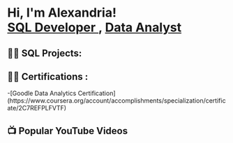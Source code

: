 <h1>Hi, I'm Alexandria! <br/><a href="https://github.com/joshmadakor1">SQL Developer </a>, <a href="https://www.linkedin.com/in/joshmadakor/">Data Analyst  </a>
<h2>👨‍💻 SQL Projects:</h2>

<h2>👨‍💻 Certifications :</h2>
-[Goodle Data Analytics Certification](https://www.coursera.org/account/accomplishments/specialization/certificate/2C7REFPLFVTF)

<h2>📺 Popular YouTube Videos</h2>



<!--
**joshmadakor1/joshmadakor1** is a ✨ _special_ ✨ repository because its `README.md` (this file) appears on your GitHub profile.

Here are some ideas to get you started:

- 🔭 I’m currently working on ...
- 🌱 I’m currently learning ...
- 👯 I’m looking to collaborate on ...
- 🤔 I’m looking for help with ...
- 💬 Ask me about ...
- 📫 How to reach me: ...
- 😄 Pronouns: ...
- ⚡ Fun fact: ...
-->
